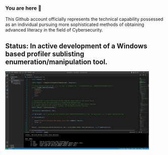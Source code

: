 ### You are here 👋
This Github account officially represents the technical capability possessed as an individual pursuing more sophisticated methods of obtaining advanced literacy in the field of Cybersecurity.

## Status: In active development of a Windows based profiler sublisting enumeration/manipulation tool. 
<img src="https://github.com/PlatinumVoyager/NEToolset/blob/main/github.png" height=90% width=90%></img>
